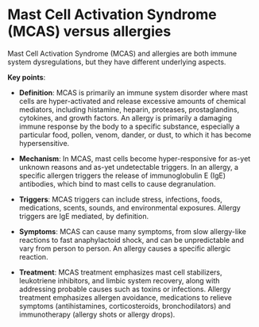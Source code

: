 [//]: # (source: ?)
[//]: # (tags: conditions dx)

# Mast Cell Activation Syndrome (MCAS) versus allergies

Mast Cell Activation Syndrome (MCAS) and allergies are both immune system dysregulations, but they have different underlying aspects.

**Key points**:

* **Definition**: MCAS is primarily an immune system disorder where mast cells are hyper-activated and release excessive amounts of chemical mediators, including histamine, heparin, proteases, prostaglandins, cytokines, and growth factors. An allergy is primarily a damaging immune response by the body to a specific substance, especially a particular food, pollen, venom, dander, or dust, to which it has become hypersensitive.

* **Mechanism**: In MCAS, mast cells become hyper-responsive for as-yet unknown reasons and as-yet undetectable triggers. In an allergy, a specific allergen triggers the release of immunoglobulin E (IgE) antibodies, which bind to mast cells to cause degranulation.

* **Triggers**: MCAS triggers can include stress, infections, foods, medications, scents, sounds, and environmental exposures. Allergy triggers are IgE mediated, by definition.

* **Symptoms**: MCAS can cause many symptoms, from slow allergy-like reactions to fast anaphylactoid shock, and can be unpredictable and vary from person to person. An allergy causes a specific allergic reaction.

* **Treatment**: MCAS treatment emphasizes mast cell stabilizers, leukotriene inhibitors, and limbic system recovery, along with addressing probable causes such as toxins or infections. Allergy treatment emphasizes allergen avoidance, medications to relieve symptoms (antihistamines, corticosteroids, bronchodilators) and immunotherapy (allergy shots or allergy drops).
